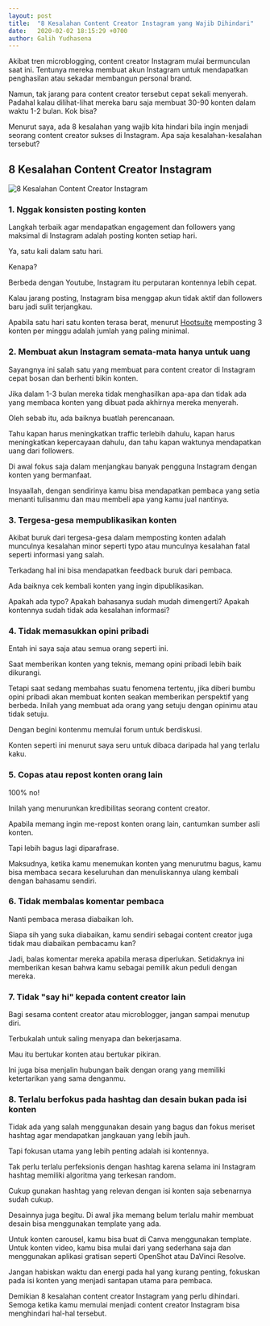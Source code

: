 ```yaml
---
layout: post
title:  "8 Kesalahan Content Creator Instagram yang Wajib Dihindari"
date:   2020-02-02 18:15:29 +0700
author: Galih Yudhasena
---
```

Akibat tren microblogging, content creator Instagram mulai bermunculan saat ini. Tentunya mereka membuat akun Instagram untuk mendapatkan penghasilan atau sekadar membangun personal brand.

Namun, tak jarang para content creator tersebut cepat sekali menyerah. Padahal kalau dilihat-lihat mereka baru saja membuat 30-90 konten dalam waktu 1-2 bulan.
Kok bisa?

Menurut saya, ada 8 kesalahan yang wajib kita hindari bila ingin menjadi seorang content creator sukses di Instagram. Apa saja kesalahan-kesalahan tersebut?

<h2>8 Kesalahan Content Creator Instagram</h2>

<img src="https://drive.google.com/uc?export=view&id=1mGUJVkj15jhRFEPqQeCsmWiJjNhr_FKl" alt="8 Kesalahan Content Creator Instagram">

<h3>1. Nggak konsisten posting konten</h3>

Langkah terbaik agar mendapatkan engagement dan followers yang maksimal di Instagram adalah posting konten setiap hari.

Ya, satu kali dalam satu hari.

Kenapa?

Berbeda dengan Youtube, Instagram itu perputaran kontennya lebih cepat.

Kalau jarang posting, Instagram bisa menggap akun tidak aktif dan followers baru jadi sulit terjangkau.

Apabila satu hari satu konten terasa berat, menurut <u><a href="https://blog.hootsuite.com/how-often-to-post-on-social-media/#:~:text=On%20Instagram%2C%20post%20between%203,and%205%20times%20a%20day." target="_blank">Hootsuite</a></u> memposting 3 konten per minggu adalah jumlah yang paling minimal.

<h3>2. Membuat akun Instagram semata-mata hanya untuk uang</h3>

Sayangnya ini salah satu yang membuat para content creator di Instagram cepat bosan dan berhenti bikin konten.

Jika dalam 1-3 bulan mereka tidak menghasilkan apa-apa dan tidak ada yang membaca konten yang dibuat pada akhirnya mereka menyerah.

Oleh sebab itu, ada baiknya buatlah perencanaan.

Tahu kapan harus meningkatkan traffic terlebih dahulu, kapan harus meningkatkan kepercayaan dahulu, dan tahu kapan waktunya mendapatkan uang dari followers.

Di awal fokus saja dalam menjangkau banyak pengguna Instagram dengan konten yang bermanfaat.

Insyaallah, dengan sendirinya kamu bisa mendapatkan pembaca yang setia menanti tulisanmu dan mau membeli apa yang kamu jual nantinya.

<h3>3. Tergesa-gesa mempublikasikan konten</h3>

Akibat buruk dari tergesa-gesa dalam memposting konten adalah munculnya kesalahan minor seperti typo atau munculnya kesalahan fatal seperti informasi yang salah.

Terkadang hal ini bisa mendapatkan feedback buruk dari pembaca.

Ada baiknya cek kembali konten yang ingin dipublikasikan.

Apakah ada typo? Apakah bahasanya sudah mudah dimengerti? Apakah kontennya sudah tidak ada kesalahan informasi?

<h3>4. Tidak memasukkan opini pribadi</h3>

Entah ini saya saja atau semua orang seperti ini.

Saat memberikan konten yang teknis, memang opini pribadi lebih baik dikurangi.

Tetapi saat sedang membahas suatu fenomena tertentu, jika diberi bumbu opini pribadi akan membuat konten seakan memberikan perspektif yang berbeda. Inilah yang membuat ada orang yang setuju dengan opinimu atau tidak setuju.

Dengan begini kontenmu memulai forum untuk berdiskusi.

Konten seperti ini menurut saya seru untuk dibaca daripada hal yang terlalu kaku.

<h3>5. Copas atau repost konten orang lain</h3>

100% no!

Inilah yang menurunkan kredibilitas seorang content creator.

Apabila memang ingin me-repost konten orang lain, cantumkan sumber asli konten.

Tapi lebih bagus lagi diparafrase.

Maksudnya, ketika kamu menemukan konten yang menurutmu bagus, kamu bisa membaca secara keseluruhan dan menuliskannya ulang kembali dengan bahasamu sendiri.

<h3>6. Tidak membalas komentar pembaca</h3>

Nanti pembaca merasa diabaikan loh.

Siapa sih yang suka diabaikan, kamu sendiri sebagai content creator juga tidak mau diabaikan pembacamu kan?

Jadi, balas komentar mereka apabila merasa diperlukan. Setidaknya ini memberikan kesan bahwa kamu sebagai pemilik akun peduli dengan mereka.

<h3>7. Tidak "say hi" kepada content creator lain</h3>

Bagi sesama content creator atau microblogger, jangan sampai menutup diri.

Terbukalah untuk saling menyapa dan bekerjasama.

Mau itu bertukar konten atau bertukar pikiran.

Ini juga bisa menjalin hubungan baik dengan orang yang memiliki ketertarikan yang sama denganmu.

<h3>8. Terlalu berfokus pada hashtag dan desain bukan pada isi konten</h3>

Tidak ada yang salah menggunakan desain yang bagus dan fokus meriset hashtag agar mendapatkan jangkauan yang lebih jauh.

Tapi fokusan utama yang lebih penting adalah isi kontennya.

Tak perlu terlalu perfeksionis dengan hashtag karena selama ini Instagram hashtag memiliki algoritma yang terkesan random.

Cukup gunakan hashtag yang relevan dengan isi konten saja sebenarnya sudah cukup.

Desainnya juga begitu. Di awal jika memang belum terlalu mahir membuat desain bisa menggunakan template yang ada.

Untuk konten carousel, kamu bisa buat di Canva menggunakan template. Untuk konten video, kamu bisa mulai dari yang sederhana saja dan menggunakan aplikasi gratisan seperti OpenShot atau DaVinci Resolve.

Jangan habiskan waktu dan energi pada hal yang kurang penting, fokuskan pada isi konten yang menjadi santapan utama para pembaca.

Demikian 8 kesalahan content creator Instagram yang perlu dihindari. Semoga ketika kamu memulai menjadi content creator Instagram bisa menghindari hal-hal tersebut.

